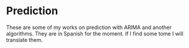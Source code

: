 # Prediction
These are some of my works on prediction with ARIMA and another algorithms.
They are in Spanish for the moment. If I find some tome I will translate them.
